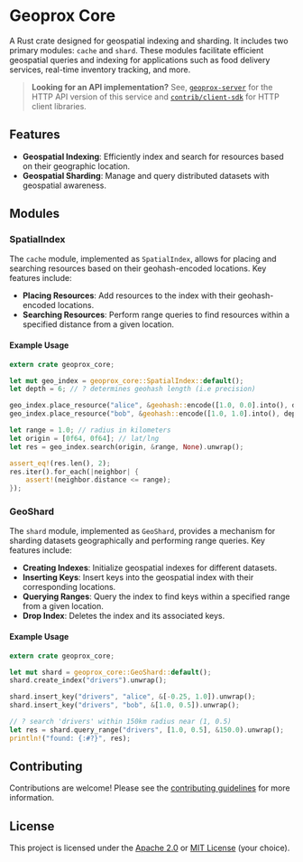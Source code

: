 # Geoprox Core

A Rust crate designed for geospatial indexing and sharding. It includes two primary modules: `cache` and `shard`. These modules facilitate efficient geospatial queries and indexing for applications such as food delivery services, real-time inventory tracking, and more.

> **Looking for an API implementation?** See, [`geoprox-server`](https://crates.io/crates/geoprox-server/) for the HTTP API version of this service and [`contrib/client-sdk`](https://github.com/ezrasingh/geoprox/tree/main/contrib/client-sdk) for HTTP client libraries.

## Features

- **Geospatial Indexing**: Efficiently index and search for resources based on their geographic location.
- **Geospatial Sharding**: Manage and query distributed datasets with geospatial awareness.

## Modules

### SpatialIndex

The `cache` module, implemented as `SpatialIndex`, allows for placing and searching resources based on their geohash-encoded locations. Key features include:

- **Placing Resources**: Add resources to the index with their geohash-encoded locations.
- **Searching Resources**: Perform range queries to find resources within a specified distance from a given location.

#### Example Usage

```rust
extern crate geoprox_core;

let mut geo_index = geoprox_core::SpatialIndex::default();
let depth = 6; // ? determines geohash length (i.e precision)

geo_index.place_resource("alice", &geohash::encode([1.0, 0.0].into(), depth).unwrap());
geo_index.place_resource("bob", &geohash::encode([1.0, 1.0].into(), depth).unwrap());

let range = 1.0; // radius in kilometers
let origin = [0f64, 0f64]; // lat/lng
let res = geo_index.search(origin, &range, None).unwrap();

assert_eq!(res.len(), 2);
res.iter().for_each(|neighbor| {
    assert!(neighbor.distance <= range);
});
```

### GeoShard

The `shard` module, implemented as `GeoShard`, provides a mechanism for sharding datasets geographically and performing range queries. Key features include:

- **Creating Indexes**: Initialize geospatial indexes for different datasets.
- **Inserting Keys**: Insert keys into the geospatial index with their corresponding locations.
- **Querying Ranges**: Query the index to find keys within a specified range from a given location.
- **Drop Index**: Deletes the index and its associated keys.

#### Example Usage

```rust
extern crate geoprox_core;

let mut shard = geoprox_core::GeoShard::default();
shard.create_index("drivers").unwrap();

shard.insert_key("drivers", "alice", &[-0.25, 1.0]).unwrap();
shard.insert_key("drivers", "bob", &[1.0, 0.5]).unwrap();

// ? search 'drivers' within 150km radius near (1, 0.5)
let res = shard.query_range("drivers", [1.0, 0.5], &150.0).unwrap();
println!("found: {:#?}", res);
```

## Contributing

Contributions are welcome! Please see the [contributing guidelines](https://github.com/ezrasingh/geoprox/blob/main/CONTRIBUTING.md) for more information.

## License

This project is licensed under the [Apache 2.0](LICENSE-APACHE) or [MIT License](LICENSE-MIT) (your choice).
